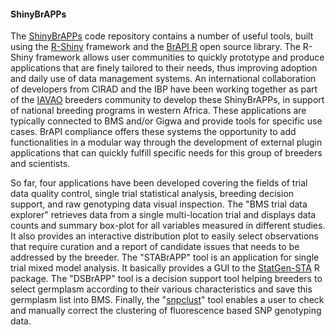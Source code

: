 #### ShinyBrAPPs

The [ShinyBrAPPs](https://github.com/IntegratedBreedingPlatform/ShinyBrAPPs/) code repository contains a number of useful tools, built using the  [R-Shiny](https://shiny.posit.co/) framework and the [BrAPI R](https://github.com/mverouden/brapir-v2) open source library. The R-Shiny framework allows user communities to quickly prototype and produce applications that are finely tailored to their needs, thus improving adoption and daily use of data management systems. An international collaboration of developers from CIRAD and the IBP have been working together as part of the [IAVAO](https://www.iavao.org/) breeders community to develop these ShinyBrAPPs, in support of national breeding programs in western Africa. These applications are typically connected to BMS and/or Gigwa and provide tools for specific use cases. BrAPI compliance offers these systems the opportunity to add functionalities in a modular way through the development of external plugin applications that can quickly fulfill specific needs for this group of breeders and scientists.

So far, four applications have been developed covering the fields of trial data quality control, single trial statistical analysis, breeding decision support, and raw genotyping data visual inspection. The "BMS trial data explorer" retrieves data from a single multi-location trial and displays data counts and summary box-plot for all variables measured in different studies. It also provides an interactive distribution plot to easily select observations that require curation and a report of candidate issues that needs to be addressed by the breeder. The "STABrAPP" tool is an application for single trial mixed model analysis. It basically provides a GUI to the [StatGen-STA](https://biometris.github.io/statgenSTA/) R package. The "DSBrAPP" tool is a decision support tool helping breeders to select germplasm according to their various characteristics and save this germplasm list into BMS. Finally, the "[snpclust](https://github.com/jframi/snpclust)" tool enables a user to check and manually correct the clustering of fluorescence based SNP genotyping data. 
